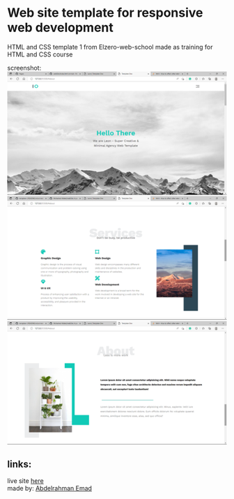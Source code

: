 Web site template for responsive web development 
================



HTML and CSS template 1 from Elzero-web-school made as training for HTML and CSS course 



screenshot: ![photo](https://github.com/3omeed/template-1/blob/main/images/Screenshot%20(70).png)
![photo](https://github.com/3omeed/template-1/blob/main/images/Screenshot%20(71).png)
![photo](https://github.com/3omeed/template-1/blob/main/images/Screenshot%20(72).png)









links:
----
live site [here](https://3omeed.github.io/template-1/)    
made by: [Abdelrahman Emad](https://www.linkedin.com/in/abdelrahman-emad-57bb10237/)

